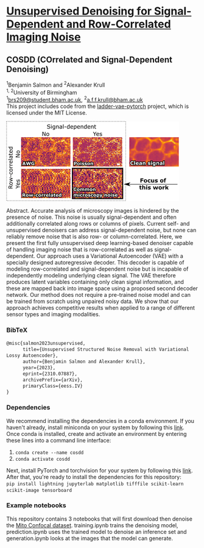 # [Unsupervised Denoising for Signal-Dependent and Row-Correlated Imaging Noise](https://arxiv.org/abs/2310.07887)<br>
## COSDD (COrrelated and Signal-Dependent Denoising)
<sup>1</sup>Benjamin Salmon and <sup>2</sup>Alexander Krull<br>
<sup>1, 2</sup>University of Birmingham<br>
<sup>1</sup>brs209@student.bham.ac.uk, <sup>2</sup>a.f.f.krull@bham.ac.uk<br>
This project includes code from the [ladder-vae-pytorch](https://github.com/addtt/ladder-vae-pytorch) project, which is licensed under the MIT License.


<img src="./resources/matrix.png">


Abstract. Accurate analysis of microscopy images is hindered by the presence of noise. This noise is usually signal-dependent and often additionally correlated along rows or columns of pixels. Current self- and unsupervised denoisers can address signal-dependent noise, but none can reliably remove noise that is also row- or column-correlated. Here, we present the first fully unsupervised deep learning-based denoiser capable of handling imaging noise that is row-correlated as well as signal-dependent. Our approach uses a Variational Autoencoder (VAE) with a specially designed autoregressive decoder. This decoder is capable of modeling row-correlated and signal-dependent noise but is incapable of independently modeling underlying clean signal. The VAE therefore produces latent variables containing only clean signal information, and these are mapped back into image space using a proposed second decoder network. Our method does not require a pre-trained noise model and can be trained from scratch using unpaired noisy data. We show that our approach achieves competitive results when applied to a range of different sensor types and imaging modalities.

### BibTeX
```
@misc{salmon2023unsupervised,
      title={Unsupervised Structured Noise Removal with Variational Lossy Autoencoder}, 
      author={Benjamin Salmon and Alexander Krull},
      year={2023},
      eprint={2310.07887},
      archivePrefix={arXiv},
      primaryClass={eess.IV}
}
```

### Dependencies
We recommend installing the dependencies in a conda environment. If you haven't already, install miniconda on your system by following this [link](https://docs.conda.io/projects/miniconda/en/latest/miniconda-install.html).<br>
Once conda is installed, create and activate an environment by entering these lines into a command line interface:<br>
1. `conda create --name cosdd`
2. `conda activate cosdd`


Next, install PyTorch and torchvision for your system by following this [link](https://pytorch.org/get-started/locally/).<br> 
After that, you're ready to install the dependencies for this repository:<br>
`pip install lightning jupyterlab matplotlib tifffile scikit-learn scikit-image tensorboard`

### Example notebooks
This repository contains 3 notebooks that will first download then denoise the [Mito Confocal dataset](https://watermark.silverchair.com/giab032.pdf?token=AQECAHi208BE49Ooan9kkhW_Ercy7Dm3ZL_9Cf3qfKAc485ysgAAA28wggNrBgkqhkiG9w0BBwagggNcMIIDWAIBADCCA1EGCSqGSIb3DQEHATAeBglghkgBZQMEAS4wEQQMNp66usQcgEtvRVhBAgEQgIIDIqEOU2J8_UXzM2uMp9UsceQvs4q5qhOrKB_Iv41q6E0LG8I-qkkIe4e1yg_4-YO0XAUyyaROAoNrSzdbQhO6MGZPrpSqro5JqEaEuLkM0DV98M9AC6K3Jzxb1punBipIK965CPicNNkjAfM01743w03xfIyeTDPK77r2-EKdQ23hV8_Z2otX8_nMAJ4vXH3BnPmjNLKFSW8a9ifaUUIfbLwOPneqCmWwngEYzL_vrEw8BCPLc0nqwSx95RFYytRNppHvx222vWBoDj_ohQc2-bWfqfpvvZQlxH4jsrkg4jJM0CMRM8rHN9PXCep4Vc6yfI5J7gcioB3G8Ag8xjHTzohp0r95CEt_oVL_1IPCZPZ_pFtJNseSVUo832N9svk7lR_lH6Yo_J7d5-NCc9q9fLZiTDHVlDBumF7yKhiEPUeORMsAckdUcYROr-aoOiBoO0Ph-MmZYoSsNCNkuxf7P1ewLgTROpliz5nsK3YFArgGWRoJTG06uT1m8jaxg3xpvUGX8sWSTqBxub3ma6W0uJtuVZEDYCzuXWbnM_xkY-OKW3L1-FVw9RKtkOD5E6grZzgv1-GEIqDc6nyVKlcjKM_3jkcaKBl7LGI6dYzF8VYhWyJrXxMS2p23QaCZZNmOjScPX_YPBopHD_jHZXVqiuJ0TUl8j_E4jwGgUBaDszFuMfOtPmOMMysaVkCRCNjm8rGeb_J9_sV0v-LsuCvRjqcDfhho1C1iRgg3UdkQUjPNIzg4iuk6PHks96enASCNQnf2FkIRNEGoQnVYcTYTNxowsPUyuJFFkXqrerMHJrx675R0BHuSJ8fArSDH-F_KxM5KB0wU5gWfaItBvzZQSlGfMTjssWkHHOQFVL1BX_sPk7wHcMx6WyOlMS6ahfwgD97lTXYRVz7oEOkXIjkhpE_4STQj7X6ATSfaZzILkPjigduZu4zXhw6fTUiLenKQ_AIvVt_PCy_is20teIyalvxK10U_wI4lAHowBCPBPR6QKhSR89amtHVVT4sr9XpyQQjoBin6FB1WmFvoqelDi9SkHK_9gSMikEjDg5xcZMv7Yi0). training.ipynb trains the denoising model, prediction.ipynb uses the trained model to denoise an inference set and generation.ipynb looks at the images that the model can generate.
